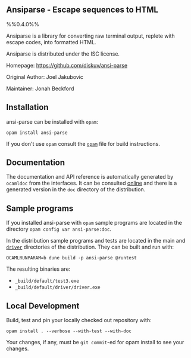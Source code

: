 Ansiparse - Escape sequences to HTML
-------------------------------------------
%%0.4.0%%

Ansiparse is a library for converting raw terminal output,
replete with escape codes, into formatted HTML.

Ansiparse is distributed under the ISC license.

Homepage: https://github.com/diskuv/ansi-parse

Original Author: Joel Jakubovic

Maintainer: Jonah Beckford

## Installation

ansi-parse can be installed with `opam`:

    opam install ansi-parse

If you don't use `opam` consult the [`opam`](opam) file for build
instructions.

## Documentation

The documentation and API reference is automatically generated by
`ocamldoc` from the interfaces. It can be consulted [online][doc]
and there is a generated version in the `doc` directory of the
distribution.

[doc]: http://docs.mirage.io/ansi-parse

## Sample programs

If you installed ansi-parse with `opam` sample programs are located in
the directory `opam config var ansi-parse:doc`.

In the distribution sample programs and tests are located in the
main and [`driver`](driver) directories of the distribution. They can be
built and run with:

    OCAMLRUNPARAM=b dune build -p ansi-parse @runtest

The resulting binaries are:

- `_build/default/test3.exe`
- `_build/default/driver/driver.exe`

## Local Development

Build, test and pin your locally checked out repository with:

    opam install . --verbose --with-test --with-doc

Your changes, if any, must be `git commit`-ed for opam install to see
your changes.
